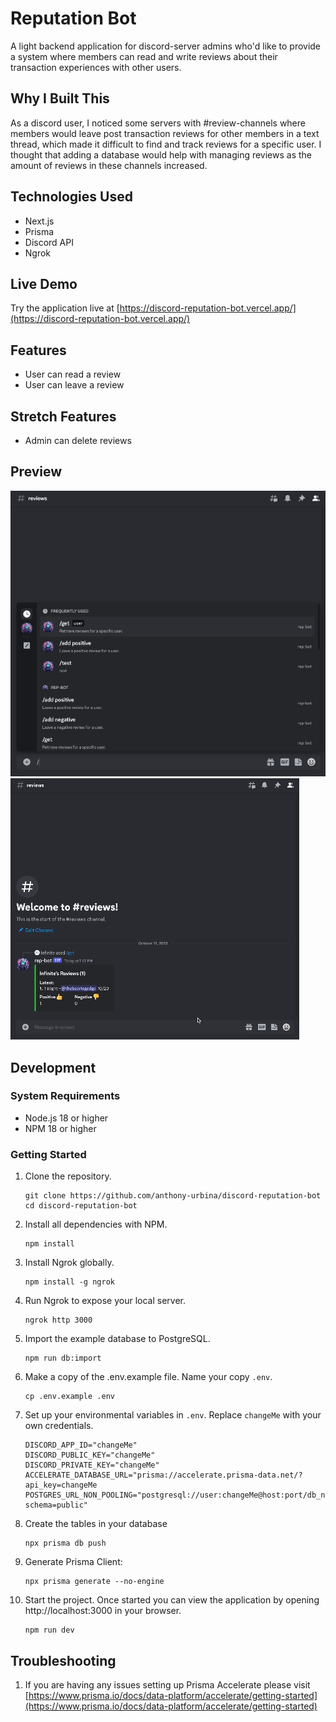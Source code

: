 # Reputation Bot

A light backend application for discord-server admins who'd like to provide a system where members can read and write reviews about their transaction experiences with other users.

## Why I Built This

As a discord user, I noticed some servers with #review-channels where members would leave post transaction reviews for other members in a text thread, which made it difficult to find and track reviews for a specific user. I thought that adding a database would help with managing reviews as the amount of reviews in these channels increased.

## Technologies Used

- Next.js
- Prisma
- Discord API
- Ngrok

## Live Demo

Try the application live at [https://discord-reputation-bot.vercel.app/](https://discord-reputation-bot.vercel.app/)

## Features

- User can read a review
- User can leave a review

## Stretch Features

- Admin can delete reviews

## Preview

![bot-get](/public/gifs/bot-get.gif)
![bot-post](/public/gifs/bot-post.gif)

## Development

### System Requirements

- Node.js 18 or higher
- NPM 18 or higher

### Getting Started

1. Clone the repository.

   ```shell
   git clone https://github.com/anthony-urbina/discord-reputation-bot
   cd discord-reputation-bot
   ```

1. Install all dependencies with NPM.

   ```shell
   npm install
   ```

1. Install Ngrok globally.

   ```shell
   npm install -g ngrok
   ```

1. Run Ngrok to expose your local server.

   ```shell
   ngrok http 3000
   ```

1. Import the example database to PostgreSQL.

   ```shell
   npm run db:import
   ```

1. Make a copy of the .env.example file. Name your copy `.env`.

   ```shell
   cp .env.example .env
   ```

1. Set up your environmental variables in `.env`. Replace `changeMe` with your own credentials.

   ```shell
   DISCORD_APP_ID="changeMe"
   DISCORD_PUBLIC_KEY="changeMe"
   DISCORD_PRIVATE_KEY="changeMe"
   ACCELERATE_DATABASE_URL="prisma://accelerate.prisma-data.net/?api_key=changeMe
   POSTGRES_URL_NON_POOLING="postgresql://user:changeMe@host:port/db_name?schema=public"
   ```

1. Create the tables in your database
   ```shell
   npx prisma db push
   ```
1. Generate Prisma Client:

   ```shell
   npx prisma generate --no-engine
   ```

1. Start the project. Once started you can view the application by opening http://localhost:3000 in your browser.

   ```shell
   npm run dev
   ```

## Troubleshooting

1. If you are having any issues setting up Prisma Accelerate please visit [https://www.prisma.io/docs/data-platform/accelerate/getting-started](https://www.prisma.io/docs/data-platform/accelerate/getting-started)
